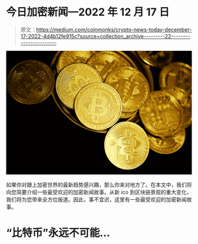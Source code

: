 # 今日加密新闻—2022 年 12 月 17 日

> 原文：<https://medium.com/coinmonks/crypto-news-today-december-17-2022-4d4b12fe915c?source=collection_archive---------22----------------------->

![](img/db98d90a895d419b2a001bdcaa4b4a94.png)

如果你对跟上加密世界的最新趋势感兴趣，那么你来对地方了。在本文中，我们将向您简要介绍一些最受欢迎的加密新闻故事。从新 ico 到区块链景观的重大变化，我们将为您带来全方位报道。因此，事不宜迟，这里有一些最受欢迎的加密新闻故事。

# “比特币”永远不可能…